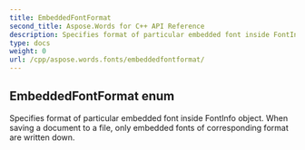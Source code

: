 ```yaml
---
title: EmbeddedFontFormat
second_title: Aspose.Words for C++ API Reference
description: Specifies format of particular embedded font inside FontInfo object. When saving a document to a file, only embedded fonts of corresponding format are written down. 
type: docs
weight: 0
url: /cpp/aspose.words.fonts/embeddedfontformat/
---
```

## EmbeddedFontFormat enum


Specifies format of particular embedded font inside FontInfo object. When saving a document to a file, only embedded fonts of corresponding format are written down. 

